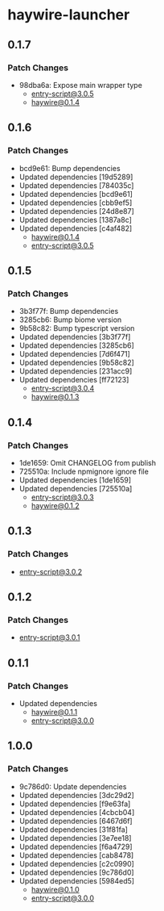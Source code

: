 # haywire-launcher

## 0.1.7

### Patch Changes

- 98dba6a: Expose main wrapper type
  - entry-script@3.0.5
  - haywire@0.1.4

## 0.1.6

### Patch Changes

- bcd9e61: Bump dependencies
- Updated dependencies [19d5289]
- Updated dependencies [784035c]
- Updated dependencies [bcd9e61]
- Updated dependencies [cbb9ef5]
- Updated dependencies [24d8e87]
- Updated dependencies [1387a8c]
- Updated dependencies [c4af482]
  - haywire@0.1.4
  - entry-script@3.0.5

## 0.1.5

### Patch Changes

- 3b3f77f: Bump dependencies
- 3285cb6: Bump biome version
- 9b58c82: Bump typescript version
- Updated dependencies [3b3f77f]
- Updated dependencies [3285cb6]
- Updated dependencies [7d6f471]
- Updated dependencies [9b58c82]
- Updated dependencies [231acc9]
- Updated dependencies [ff72123]
  - entry-script@3.0.4
  - haywire@0.1.3

## 0.1.4

### Patch Changes

- 1de1659: Omit CHANGELOG from publish
- 725510a: Include npmignore ignore file
- Updated dependencies [1de1659]
- Updated dependencies [725510a]
  - entry-script@3.0.3
  - haywire@0.1.2

## 0.1.3

### Patch Changes

- entry-script@3.0.2

## 0.1.2

### Patch Changes

- entry-script@3.0.1

## 0.1.1

### Patch Changes

- Updated dependencies
  - haywire@0.1.1
  - entry-script@3.0.0

## 1.0.0

### Patch Changes

- 9c786d0: Update dependencies
- Updated dependencies [3dc29d2]
- Updated dependencies [f9e63fa]
- Updated dependencies [4cbcb04]
- Updated dependencies [6467d6f]
- Updated dependencies [31f81fa]
- Updated dependencies [3e7ee18]
- Updated dependencies [f6a4729]
- Updated dependencies [cab8478]
- Updated dependencies [c2c0990]
- Updated dependencies [9c786d0]
- Updated dependencies [5984ed5]
  - haywire@0.1.0
  - entry-script@3.0.0
